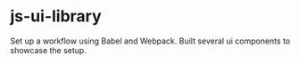 # js-ui-library
 Set up a workflow using Babel and Webpack. Built several ui components to showcase the setup.
